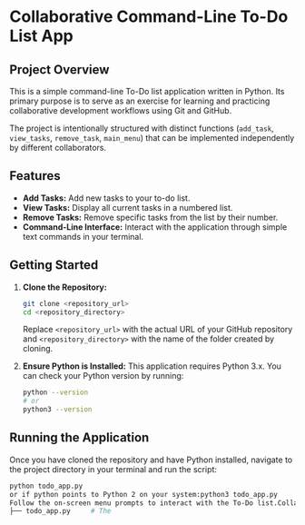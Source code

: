 # Collaborative Command-Line To-Do List App

## Project Overview

This is a simple command-line To-Do list application written in Python. Its primary purpose is to serve as an exercise for learning and practicing collaborative development workflows using Git and GitHub.

The project is intentionally structured with distinct functions (`add_task`, `view_tasks`, `remove_task`, `main_menu`) that can be implemented independently by different collaborators.

## Features

* **Add Tasks:** Add new tasks to your to-do list.
* **View Tasks:** Display all current tasks in a numbered list.
* **Remove Tasks:** Remove specific tasks from the list by their number.
* **Command-Line Interface:** Interact with the application through simple text commands in your terminal.

## Getting Started

1.  **Clone the Repository:**
    ```bash
    git clone <repository_url>
    cd <repository_directory>
    ```
    Replace `<repository_url>` with the actual URL of your GitHub repository and `<repository_directory>` with the name of the folder created by cloning.

2.  **Ensure Python is Installed:**
    This application requires Python 3.x. You can check your Python version by running:
    ```bash
    python --version
    # or
    python3 --version
    ```

## Running the Application

Once you have cloned the repository and have Python installed, navigate to the project directory in your terminal and run the script:

```bash
python todo_app.py
or if python points to Python 2 on your system:python3 todo_app.py
Follow the on-screen menu prompts to interact with the To-Do list.Collaboration Exercise GuideThis repository is designed for a 4-person collaboration exercise:Initial Setup:One person creates the GitHub repository and pushes the initial todo_app.py skeleton code.All collaborators are invited to the repository.Everyone clones the repository locally.Task Assignment:Person 1: Implement add_task function.Person 2: Implement view_tasks function.Person 3: Implement remove_task function.Person 4: Implement main_menu function (main application loop).Development Workflow (for each person):Create a Branch: Create a new branch for your feature (e.g., git checkout -b feature/add-task).Implement: Write the code for your assigned function.Commit: Commit your changes (git add todo_app.py, git commit -m "Implement add_task").Push: Push your branch to GitHub (git push origin feature/add-task).Pull Request (PR): Create a Pull Request on GitHub from your feature branch to the main branch.Review: Other team members review the PR, provide feedback, and approve.Merge: Once approved, merge the PR into the main branch.Update: Everyone should regularly pull the latest changes from the main branch (git checkout main, git pull origin main).Merge Conflicts: Be prepared to resolve merge conflicts if multiple people edit overlapping parts of the code.File Structure.
├── todo_app.py     # The
